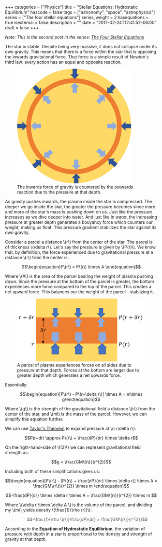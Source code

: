 +++
categories = ["Physics"]
title = "Stellar Equations: Hydrostatic Equilibrium"
hascode = false
tags = ["astronomy", "space", "astrophysics"]
series = ["The four stellar equations"]
series_weight = 2
hasequations = true
isexternal = false
description = ""
date = "2017-02-24T12:41:52-06:00"
draft = false
+++

_Note: This is the second post in the series:
[The Four Stellar Equations](/series/the-four-stellar-equations)_

The star is stable. Despite being very massive, it does not collapse under its
own gravity. This means that there is a force within the star that is opposing
the inwards gravitational force. That force is a simple result of Newton's
third law: every action has an equal and opposite reaction.

<figure>
    <img src="/img/posts/stellar-equations/2-newton.png">
    <figcaption>The inwards force of gravity is countered by the outwards 
        reaction due to the pressure at that depth.
    </figcaption>
</figure>

As gravity pushes inwards, the plasma inside the star is compressed. The deeper
we go inside the star, the greater the pressure becomes since more and more of
the star's mass is pushing down on us. Just like the pressure increases as we
dive deeper into water. And just like in water, the increasing pressure at
greater depth generates a bouyancy force which counters our weight, making us
float. This pressure gradient stabilizes the star against its own gravity.

Consider a parcel a distance \\(r\\) from the center of the star. The parcel is
of thickness \\(\\delta r\\). Let's say the pressure is given by \\(P\(r\)\\).
We know that, by definition, the force experienced due to gravitational pressure
at a distance \\(r\\) from the center is:

$$\begin{equation}F\(r\) = P\(r\) \times A \end{equation}$$

Where \\(A\\) is the area of the parcel bearing the weight of plasma pushing
down. Since the pressure at the bottom of the parcel is greater, the bottom
experiences more force compared to the top of the parcel. This creates a net
upward force. This balances our the weight of the parcel - stablizing it.

<figure>
    <img src="/img/posts/stellar-equations/2-parcel.png">
    <figcaption>A parcel of plasma experiences forces on all sides due to
    pressure at that depth. Forces at the bottom are larger due to greater
    depth which generates a net upwards force.
    </figcaption>
</figure>

Essentially:

$$\begin{equation}[P\(r\) - P\(r+\delta r\)] \times A = m\times g\end{equation}$$

Where \\(g\\) is the strength of the gravitational field a distance \\(r\\) from
the center of the star, and \\(m\\) is the mass of the parcel. However, we can
simplify this equation further.

We can use [Taylor's Theorem](https://www.math.hmc.edu/calculus/tutorials/taylors_thm/)
to expand pressure at \\(r+\delta r\\):

$$P(r+dr) \approx P\(r\) + \frac{dP}{dr} \times \delta r$$

On the right-hand-side of \\((2)\\) we can represent gravitational field strength
as:

$$g = \frac{GM\(r\)}{r^{2}}$$

Including both of these simplifications gives us:

$$\begin{equation}[P\(r\) - (P\(r\) + \frac{dP}{dr} \times \delta r)] \times A =
    \frac{GM\(r\)}{r^{2}} \times m \end{equation}$$

$$-\frac{dP}{dr} \times \delta r \times A = \frac{GM\(r\)}{r^{2}} \times m $$

Where \\(\\delta r \\times \\delta A \\) is the volume of the parcel, and
dividing my \\(m\\) yields density \\(\\frac{1}{\\rho \(r\)}\\):

> $$-\frac{1}{\rho \(r\)}\frac{dP}{dr} = \frac{GM\(r\)}{r^{2}}$$

According to the **Equation of Hydrostatic Equilibrium**, the variation of
pressure with depth in a star is proportional to the density and strength of
gravity at that depth.